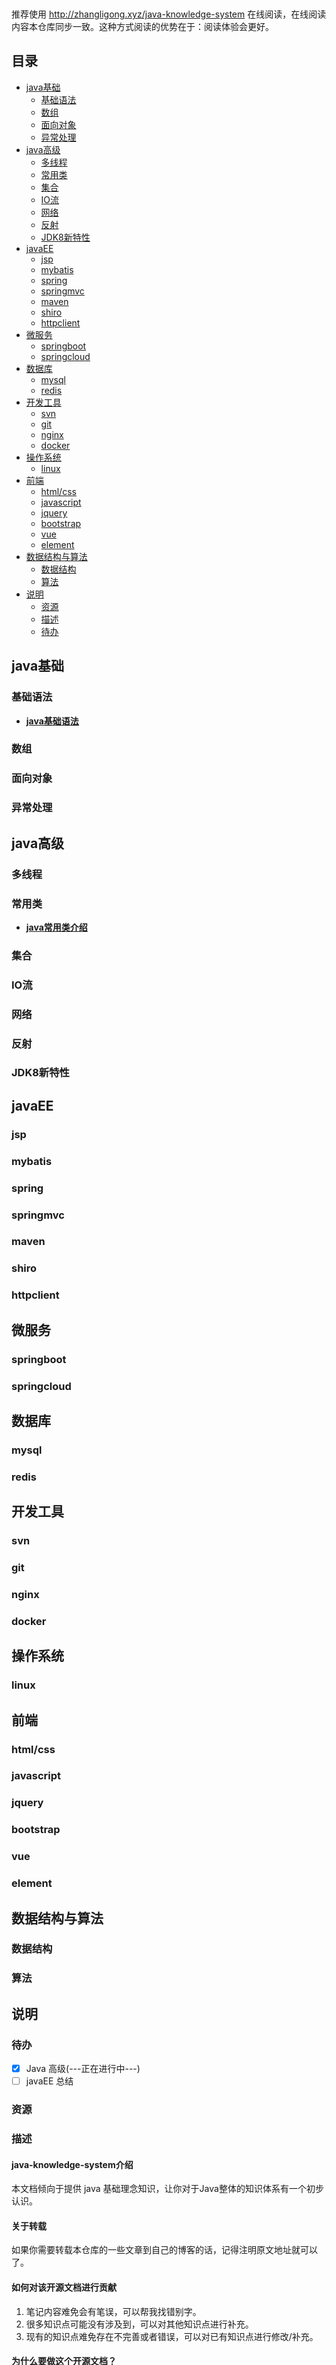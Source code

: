<p align="center">
<a href="https://github.com/itzhanglg/java-knowledge-system" target="_blank">
    <svg class="svgIcon" aria-hidden="true">
        <use xlink:href="#icon-huabanfuben"></use>
    </svg>
</a>
</p>

推荐使用  http://zhangligong.xyz/java-knowledge-system 在线阅读，在线阅读内容本仓库同步一致。这种方式阅读的优势在于：阅读体验会更好。

## 目录

- [java基础](#java基础)
    - [基础语法](#基础语法)
    - [数组](#数组)
    - [面向对象](#面向对象)
    - [异常处理](#异常处理)
- [java高级](#java高级)
    - [多线程](#多线程)
    - [常用类](#常用类)
    - [集合](#集合)
    - [IO流](#IO流)
    - [网络](#网络)
    - [反射](#反射)
    - [JDK8新特性]()
- [javaEE](#javaEE)
    - [jsp](#jsp)
    - [mybatis](#mybatis)
    - [spring](#spring)
    - [springmvc](#springmvc)
    - [maven](#maven)
    - [shiro](#shiro)
    - [httpclient](#httpclient)
- [微服务](#微服务)
  - [springboot](#springboot)
  - [springcloud](#springcloud)
- [数据库](#数据库)
  - [mysql](#mysql)
  - [redis](#redis)
- [开发工具](#开发工具)
  - [svn](#svn)
  - [git](#git)
  - [nginx](#nginx)
  - [docker](#docker)
- [操作系统](#操作系统)
  - [linux](#linux)
- [前端](#前端)
  - [html/css](#htmlAndCss)
  - [javascript](#javascript)
  - [jquery](#jquery)
  - [bootstrap](#bootstrap)
  - [vue](#vue)
  - [element](#element)
- [数据结构与算法](#数据结构与算法)
  - [数据结构](#数据结构)
  - [算法](#算法)
- [说明](#说明)
  - [资源](#资源)
  - [描述](#描述)
  - [待办](#待办)


## java基础

### 基础语法
* **[java基础语法](docs/javaBase/grammar/java基础语法.md)**

### 数组
### 面向对象
### 异常处理


## java高级

### 多线程
### 常用类
* **[java常用类介绍](docs/javaSenior/commonClass/java常用类知识.md)**

### 集合
### IO流
### 网络
### 反射
### JDK8新特性


## javaEE

### jsp
### mybatis
### spring
### springmvc
### maven
### shiro
### httpclient


## 微服务

### springboot
### springcloud


## 数据库

### mysql
### redis


## 开发工具

### svn
### git
### nginx
### docker


## 操作系统

### linux


## 前端

### html/css
### javascript
### jquery
### bootstrap
### vue
### element


## 数据结构与算法

### 数据结构
### 算法


## 说明

### 待办
- [x] Java 高级(---正在进行中---)
- [ ] javaEE 总结

### 资源
### 描述

#### java-knowledge-system介绍

本文档倾向于提供 java 基础理念知识，让你对于Java整体的知识体系有一个初步认识。

#### 关于转载

如果你需要转载本仓库的一些文章到自己的博客的话，记得注明原文地址就可以了。

#### 如何对该开源文档进行贡献

1. 笔记内容难免会有笔误，可以帮我找错别字。
2. 很多知识点可能没有涉及到，可以对其他知识点进行补充。
3. 现有的知识点难免存在不完善或者错误，可以对已有知识点进行修改/补充。

#### 为什么要做这个开源文档？

初始想法源于自己一段比较迷茫的经历。想抽时间整理自己的一个java知识体系。主要目的是为了加强自己的基本功,同时也希望能帮助正在学习 java 的小伙伴。
